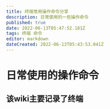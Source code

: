 ```yaml
---
title: 终端常用操作命令分享
description: 日常使用的一些操作命令
published: true
date: 2022-06-13T05:47:52.181Z
tags: 终端 命令
editor: markdown
dateCreated: 2022-06-13T05:43:53.041Z
---
```


# 日常使用的操作命令
## 该wiki主要记录了终端